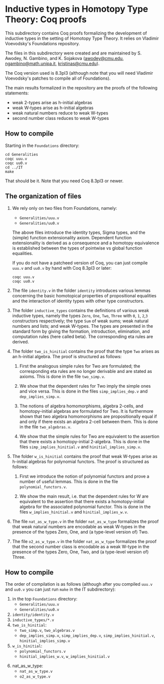 Inductive types in Homotopy Type Theory: Coq proofs
===================================================

This subdirectory contains Coq proofs formalizing the development of 
inductive types in the setting of Homotopy Type Theory. It relies on
Vladimir Voevodsky's Foundations repository.


The files in this subdirectory were created and are maintained by S.
Awodey, N. Gambino, and K. Sojakova (awodey@cmu.edu,
ngambino@math.unipa.it, kristinas@cmu.edu).

The Coq version used is 8.3pl3 (although note that you will need
Vladimir Voevodsky's patches to compile all of Foundations).

The main results formalized in the repository are the proofs of the following
statements:

  * weak 2-types arise as h-initial algebras
  * weak W-types arise as h-initial algebras
  * weak natural numbers reduce to weak W-types
  * second number class reduces to weak W-types
  
## How to compile

Starting in the `Foundations` directory:

    cd Generalities
    coqc uuu.v
    coqc uu0.v
    cd ../IT
    make

That should be it. Note that you need Coq 8.3pl3 or newer.


## The organization of files

1. We rely only on two files from Foundations, namely:

   * `Generalities/uuu.v`
   * `Generalities/uu0.v`

   The above files introduce the identity types, Sigma types, and the
   (simple) function extensionality axiom. Dependent function
   extensionality is derived as a consequence and a homotopy
   equivalence is established between the types of pointwise vs global
   function equalities.

   If you do not have a patcheed version of Coq, you can just compile
   `uuu.v` and `uu0.v` by hand with Coq 8.3pl3 or later:

       coqc uuu.v
       coqc uu0.v
   
2. The file `identity.v` in the folder `identity` introduces various
   lemmas concerning the basic homotopical properties of propositional
   equalities and the interaction of identity types with other type
   constructors.
   
3. The folder `inductive_types` contains the definitions of various
   weak inductive types, namely the types `Zero`, `One`, `Two`,
   `Three` with `0`, `1`, `2`,`3` constructors respectively; the type
   `Sum` of weak sums; weak natural numbers and lists; and weak
   W-types. The types are presented in the standard form by giving the
   formation, introduction, elimination, and computation rules (here
   called beta). The corresponding eta rules are derived.

4. The folder `two_is_hinitial` contains the proof that the type `Two`
   arises as an h-initial algebra. The proof is structured as follows:

    1.  First the analogous simple rules for Two are formulated; the corresponding
        eta rules are no longer derivable and are stated as axioms. This is done
        in the file `two_simp.v`.

    2.  We show that the dependent rules for Two imply the simple ones and
        vice versa. This is done in the files `simp_implies_dep.v` and
        `dep_implies_simp.v`.

    3.  The notions of algebra homomorphisms, algebra 2-cells, and homotopy-initial
        algebras are formulated for Two. It is furthermore shown that two algebra
        homomorphisms are propositionally equal if and only if there exists an
        algebra 2-cell between them. This is done in the file `two_algebras.v`.

    4.  We show that the simple rules for Two are equivalent to the assertion
        that there exists a homotopy-initial 2-algebra. This is done in the files
        `simp_implies_hinitial.v` and `hinitial_implies_simp.v`.
			  
5. The folder `w_is_hinitial` contains the proof that weak W-types arise as h-initial
   algebras for polynomial functors. The proof is structured as follows:

   1. First we introduce the notion of polynomial functors and prove a number
      of useful lemmas. This is done in the file `polynomial_functors.v`.

   2. We show the main result, i.e. that the dependent rules for W are
      equivalent to the assertion that there exists a homotopy-initial algebra
      for the associated polynomial functor. This is done in the files
      `w_implies_hinitial.v` and `hinitial_implies_w.v`.
			  
6. The file `nat_as_w_type.v` in the folder `nat_as_w_type` formalizes the proof that
   weak natural numbers are encodable as weak W-types in the presence of the types
   Zero, One, and (a type-level version of) Two.   
   
7. The file `o2_as_w_type.v` in the folder `nat_as_w_type` formalizes the proof that the
   second number class is encodable as a weak W-type in the presence of the types
   Zero, One, Two, and (a type-level version of) Three.

## How to compile

The order of compilation is as follows (although after you compiled
`uuu.v` and `uu0.v` you can just run `make` in the IT subdirectory):

1. in the top `Foundations` directory:
   * `Generalities/uuu.v`
   * `Generalities/uu0.v`
2. `identity/identity.v`
3. `inductive_types/*.v`
4. `two_is_hinitial`: 
    * `two_simp.v`, `two_algebras.v`
    * `dep_implies_simp.v`, `simp_implies_dep.v`, `simp_implies_hinitial.v`, `hinitial_implies_simp.v`
5. `w_is_hinitial`:
   * `polynomial_functors.v`
   * `hinitial_implies_w.v`, `w_implies_hinitial.v`
6) nat_as_w_type:
   * `nat_as_w_type.v`
   * `o2_as_w_type.v`
